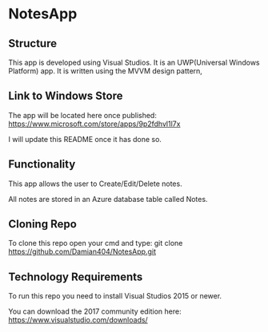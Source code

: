# NotesApp

## Structure
This app is developed using Visual Studios.
It is an UWP(Universal Windows Platform) app.
It is written using the MVVM design pattern,

## Link to Windows Store
The app will be located here once published: https://www.microsoft.com/store/apps/9p2fdhvl1l7x

I will update this README once it has done so.

## Functionality
This app allows the user to Create/Edit/Delete notes.

All notes are stored in an Azure database table called Notes.

## Cloning Repo
To clone this repo open your cmd and type: git clone https://github.com/Damian404/NotesApp.git

## Technology Requirements
To run this repo you need to install Visual Studios 2015 or newer.

You can download the 2017 community edition here: https://www.visualstudio.com/downloads/
